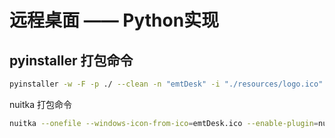 # 远程桌面 —— Python实现


## pyinstaller 打包命令

```bash
pyinstaller -w -F -p ./ --clean -n "emtDesk" -i "./resources/logo.ico" emtMainWindow.py
```

nuitka 打包命令
```bash
nuitka --onefile --windows-icon-from-ico=emtDesk.ico --enable-plugin=numpy --enable-plugin=pyside6 emtMainWindow.py
```
